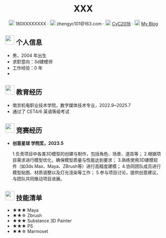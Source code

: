  <center>
     <h1>XXX</h1>
     <div>
         <span>
             <img src="assets/phone-solid.svg" width="18px">
             180XXXXXXXX
         </span>
         ·
         <span>
             <img src="assets/envelope-solid.svg" width="18px">
             zhengyc101@163.com
         </span>
         ·
         <span>
             <img src="assets/github-brands.svg" width="18px">
             <a href="https://github.com/CyC2018">CyC2018</a>
         </span>
         ·
         <span>
             <img src="assets/rss-solid.svg" width="18px">
             <a href="#">My Blog</a>
         </span>
     </div>
 </center>

 ## <img src="assets/info-circle-solid.svg" width="30px"> 个人信息 

 - 男，2004 年出生
 - 求职意向：3d建模师
 - 工作经验：0 年
 - 
## <img src="assets/graduation-cap-solid.svg" width="30px"> 教育经历

- 南京机电职业技术学院，数字媒体技术专业，2022.9~2025.7
- 通过了 CET4/6 英语等级考试

## <img src="assets/briefcase-solid.svg" width="30px"> 竞赛经历

- **创意星球 学院奖，2023.5**

   1.负责项目中各类3D模型的创建与制作，包括角色、场景、道具等；
   2.根据项目需求进行模型优化，确保模型质量与性能达到要求；
   3.熟练使用3D建模软件（如3ds Max、Maya、ZBrush等）进行高精度建模；
   4.协同团队成员进行模型贴图、材质调整以及灯光渲染等工作；
   5.参与项目讨论，提供创意建议，与团队共同推动项目进展。
## <img src="assets/tools-solid.svg" width="30px"> 技能清单

- ★★★ Maya
- ★★☆ Zbrush
- ★★★ Substance 3D Painter
- ★★★ PS 
- ★★☆ Marmoset
